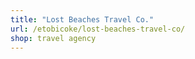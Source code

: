 ```yaml
---
title: "Lost Beaches Travel Co."
url: /etobicoke/lost-beaches-travel-co/
shop: travel agency
---
```

